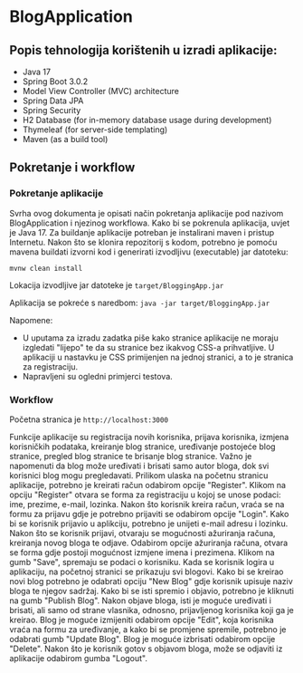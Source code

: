 # BlogApplication


## Popis tehnologija korištenih u izradi aplikacije:

- Java 17 
- Spring Boot 3.0.2
- Model View Controller (MVC) architecture
- Spring Data JPA
- Spring Security
- H2 Database (for in-memory database usage during development)
- Thymeleaf (for server-side templating)
- Maven (as a build tool)

## Pokretanje i workflow

### Pokretanje aplikacije
Svrha ovog dokumenta je opisati način pokretanja aplikacije pod nazivom BlogApplication i njezinog workflowa. 
Kako bi se pokrenula aplikacija, uvjet je Java 17. Za buildanje aplikacije potreban je instalirani maven i pristup 
Internetu. 
Nakon što se klonira repozitorij s kodom, potrebno je pomoću mavena buildati izvorni kod i generirati izvodljivu 
(executable) jar datoteku:

```mvnw clean install```

Lokacija izvodljive jar datoteke je
```target/BloggingApp.jar```

Aplikacija se pokreće s naredbom:
```java -jar target/BloggingApp.jar```

Napomene: 

- U uputama za izradu zadatka piše kako stranice aplikacije ne moraju izgledati "lijepo" te da su stranice bez 
ikakvog CSS-a prihvatljive. U aplikaciji u nastavku je CSS primijenjen na jednoj stranici, a to je stranica za 
registraciju.  
- Napravljeni su ogledni primjerci testova. 

### Workflow 
Početna stranica je
```http://localhost:3000```

Funkcije aplikacije su registracija novih korisnika, prijava korisnika, izmjena korisničkih podataka, 
kreiranje blog stranice, uređivanje postojeće blog stranice, pregled blog stranice te brisanje blog stranice. Važno je 
napomenuti da blog može uređivati i brisati samo autor bloga, dok svi korisnici blog mogu pregledavati. 
Prilikom ulaska na početnu stranicu aplikacije, potrebno je kreirati račun odabirom opcije "Register". Klikom na opciju 
"Register" otvara se forma za registraciju u kojoj se unose podaci: ime, prezime, e-mail, lozinka. Nakon što korisnik 
kreira račun, vraća se na formu za prijavu gdje je potrebno prijaviti se odabirom opcije "Login". Kako bi se korisnik 
prijavio u aplikciju, potrebno je unijeti e-mail adresu i lozinku. Nakon što se korisnik prijavi, otvaraju se mogućnosti 
ažuriranja računa, kreiranja novog bloga te odjave. Odabirom opcije ažuriranja računa, otvara se forma gdje postoji 
mogućnost izmjene imena i prezimena. Klikom na gumb "Save", spremaju se podaci o korisniku. Kada se korisnik logira u 
aplikaciju, na početnoj stranici se prikazuju svi blogovi. Kako bi se kreirao novi blog 
potrebno je odabrati opciju "New Blog" gdje korisnik upisuje naziv bloga te njegov sadržaj. Kako bi se isti spremio i 
objavio, potrebno je kliknuti na gumb "Publish Blog". Nakon objave bloga, isti je moguće uređivati i brisati, ali samo 
od strane vlasnika, odnosno, prijavljenog korisnika koji ga je kreirao. Blog je moguće izmijeniti odabirom opcije "Edit", 
koja korisnika vraća na formu za uređivanje, a kako bi se promjene spremile, potrebno je odabrati gumb "Update Blog". 
Blog je moguće izbrisati odabirom opcije "Delete". Nakon što je korisnik gotov s objavom bloga, može se odjaviti iz 
aplikacije odabirom gumba "Logout". 
